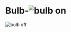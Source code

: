 # Bulb-![bulb on](https://github.com/sonule57/Bulb-/assets/127374643/bf3236d3-6368-44cc-aa9d-0f8a10cc54d1)
![bulb off](https://github.com/sonule57/Bulb-/assets/127374643/1f2de718-70ee-41b5-afb4-9eb6c054bbf2)
